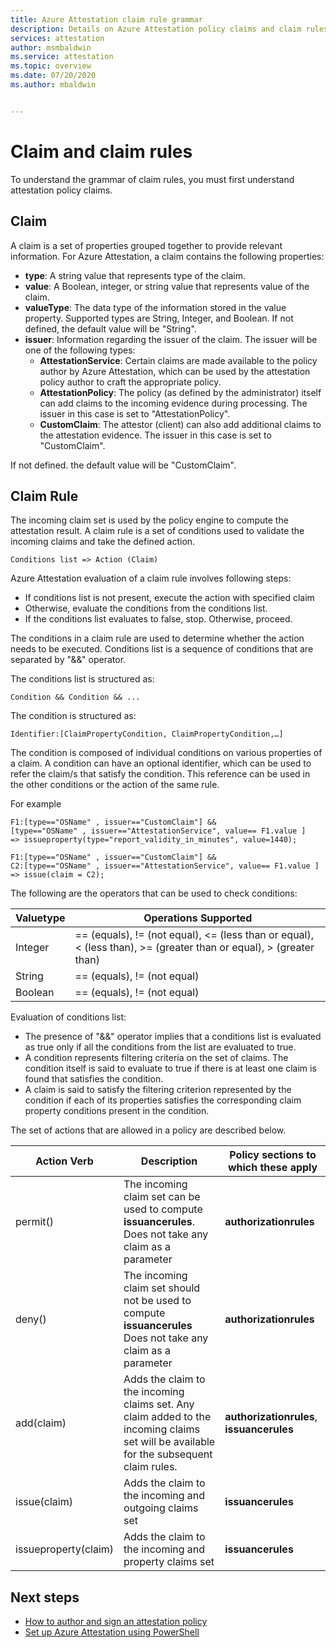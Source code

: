 ```yaml
---
title: Azure Attestation claim rule grammar
description: Details on Azure Attestation policy claims and claim rules.
services: attestation
author: msmbaldwin
ms.service: attestation
ms.topic: overview
ms.date: 07/20/2020
ms.author: mbaldwin


---
```

# Claim and claim rules

To understand the grammar of claim rules, you must first understand attestation policy claims.

## Claim

A claim is a set of properties grouped together to provide relevant information. For Azure Attestation, a claim contains the following properties:

- **type**: A string value that represents type of the claim.
- **value**: A Boolean, integer, or string value that represents value of the claim.
- **valueType**: The data type of  the information stored in the value property. Supported types are String, Integer, and Boolean. If not defined, the default value will be "String".
- **issuer**: Information regarding the issuer of the claim. The issuer will be one of the following types:
  - **AttestationService**: Certain claims are made available to the policy author by Azure Attestation, which can be used by the attestation policy author to craft the appropriate policy.
  - **AttestationPolicy**: The policy (as defined by the administrator) itself can add claims to the incoming evidence during processing. The issuer in this case is set to "AttestationPolicy".
  - **CustomClaim**: The attestor (client) can also add additional claims to the attestation evidence. The issuer in this case is set to "CustomClaim".

If not defined. the default value will be "CustomClaim".

## Claim Rule

The incoming claim set is used by the policy engine to compute the attestation result. A claim rule is a set of conditions used to validate the incoming claims and take the defined action.

```
Conditions list => Action (Claim)
```

Azure Attestation evaluation of a claim rule involves following steps:

- If conditions list is not present, execute the action with specified claim 
- Otherwise, evaluate the conditions from the conditions list.
- If the conditions list evaluates to false, stop. Otherwise, proceed.

The conditions in a claim rule are used to determine whether the action needs to be executed. Conditions list is a sequence of conditions that are separated by "&&" operator.

The conditions list is structured as:

```
Condition && Condition && ...
```

The condition is structured as:

```
Identifier:[ClaimPropertyCondition, ClaimPropertyCondition,…]
```

The condition is composed of individual conditions on various properties of a claim. A condition can have an optional identifier, which can be used to refer the claim/s that satisfy the condition. This reference can be used in the other conditions or the action of the same rule.

For example

```
F1:[type=="OSName" , issuer=="CustomClaim"] && 
[type=="OSName" , issuer=="AttestationService", value== F1.value ] 
=> issueproperty(type="report_validity_in_minutes", value=1440);

F1:[type=="OSName" , issuer=="CustomClaim"] && 
C2:[type=="OSName" , issuer=="AttestationService", value== F1.value ] 
=> issue(claim = C2);
```

The following are the operators that can be used to check conditions:

| Valuetype | Operations Supported |
|--|--|
| Integer | == (equals), \!= (not equal), <= (less than or equal), < (less than), >= (greater than or equal), > (greater than) |
| String | == (equals), \!= (not equal) |
| Boolean | == (equals), \!= (not equal) |

Evaluation of conditions list:

- The presence of "&&" operator implies that a conditions list is evaluated as true only if all the conditions from the list are evaluated to true.
- A condition represents filtering criteria on the set of claims. The condition itself is said to evaluate to true if there is at least one claim is found that satisfies the condition.
- A claim is said to satisfy the filtering criterion represented by the condition if each of its properties satisfies the corresponding claim property conditions present in the condition.  

The set of actions that are allowed in a policy are described below.

| Action Verb | Description | Policy sections to which these apply |
|--|--|--|
| permit() | The incoming claim set can be used to compute **issuancerules**. Does not take any claim as a parameter | **authorizationrules** |
| deny() | The incoming claim set should not be used to compute **issuancerules** Does not take any claim as a parameter | **authorizationrules** |
| add(claim) | Adds the claim to the incoming claims set. Any claim added to the incoming claims set will be available for the subsequent claim rules. |**authorizationrules**, **issuancerules** |
| issue(claim) | Adds the claim to the incoming and outgoing claims set | **issuancerules** |
| issueproperty(claim) | Adds the claim to the incoming and property claims set | **issuancerules**

## Next steps

- [How to author and sign an attestation policy](author-sign-policy.md)
- [Set up Azure Attestation using PowerShell](quickstart-powershell.md)

